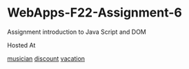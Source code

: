 # WebApps-F22-Assignment-6
Assignment introduction to Java Script and DOM

Hosted At

[musician](https://44-563-web-apps-f22.github.io/44563-webapps-assignment-6-ShrinidhiYadavally/musician.html)
[discount](https://44-563-web-apps-f22.github.io/44563-webapps-assignment-6-ShrinidhiYadavally/discount.html)
[vacation](https://44-563-web-apps-f22.github.io/44563-webapps-assignment-6-ShrinidhiYadavally/vacation.html)
